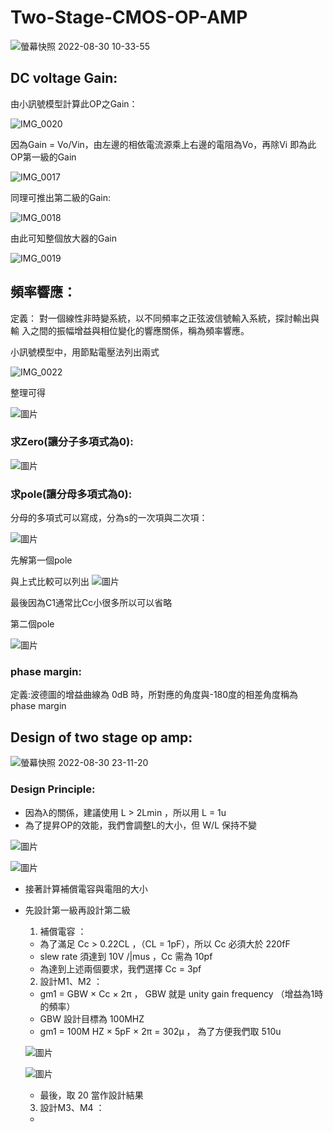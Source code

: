 # Two-Stage-CMOS-OP-AMP

![螢幕快照 2022-08-30 10-33-55](https://user-images.githubusercontent.com/68816726/187335773-a144c000-54c1-497d-8463-13d7ed5b4ac4.png)

## DC voltage Gain:
由小訊號模型計算此OP之Gain：

![IMG_0020](https://user-images.githubusercontent.com/68816726/187338105-1d9a2b62-9ebd-4ce1-aa35-63eb6d2ae857.png)

因為Gain = Vo/Vin，由左邊的相依電流源乘上右邊的電阻為Vo，再除Vi 即為此OP第一級的Gain

![IMG_0017](https://user-images.githubusercontent.com/68816726/187337916-ec489ab3-0dc6-4c7b-8ab5-40a3f902a43b.png)

同理可推出第二級的Gain:

![IMG_0018](https://user-images.githubusercontent.com/68816726/187339473-0a21e976-5e3a-4a05-877b-cefbf54caf18.png)

由此可知整個放大器的Gain

![IMG_0019](https://user-images.githubusercontent.com/68816726/187339683-92b241e6-8347-4097-b261-88213a71339c.png)

## 頻率響應：

定義：
對一個線性非時變系統，以不同頻率之正弦波信號輸入系統，探討輸出與輸
入之間的振幅增益與相位變化的響應關係，稱為頻率響應。



小訊號模型中，用節點電壓法列出兩式

![IMG_0022](https://user-images.githubusercontent.com/68816726/187341788-04704c69-fe47-46f0-a012-b31ac3c34991.png)

整理可得

![圖片](https://user-images.githubusercontent.com/68816726/187342481-2b78c1f2-92d4-436a-9664-c4453060e5d4.png)

### 求Zero(讓分子多項式為0):

![圖片](https://user-images.githubusercontent.com/68816726/187344391-ec82d6e8-cd7e-4bfb-a629-eb24b67029d3.png)

### 求pole(讓分母多項式為0):
分母的多項式可以寫成，分為s的一次項與二次項：

![圖片](https://user-images.githubusercontent.com/68816726/187345019-5b37678d-8b1d-4d42-a3ef-51540ffa9220.png)

先解第一個pole

與上式比較可以列出
![圖片](https://user-images.githubusercontent.com/68816726/187345258-124e2dd7-46bc-4c08-b405-aeae8bb72454.png)

最後因為C1通常比Cc小很多所以可以省略

第二個pole

![圖片](https://user-images.githubusercontent.com/68816726/187345819-0904c95e-6fc5-4272-b056-13c503acfb37.png)


### phase margin:

定義:波德圖的增益曲線為 0dB 時，所對應的角度與-180度的相差角度稱為 phase margin

## Design of two stage op amp:


![螢幕快照 2022-08-30 23-11-20](https://user-images.githubusercontent.com/68816726/187474323-ba4f0803-64c6-4da5-abcc-8488309f9fd7.png)

### Design Principle:

* 因為λ的關係，建議使用 L > 2Lmin ，所以用 L = 1u
* 為了提昇OP的效能，我們會調整L的大小，但 W/L 保持不變 

![圖片](https://user-images.githubusercontent.com/68816726/187581493-4089bcc0-a24e-4784-a60d-1db4d977677a.png)

![圖片](https://user-images.githubusercontent.com/68816726/187581526-9d298f85-337e-447d-baf7-1804cd24fce0.png)

* 接著計算補償電容與電阻的大小
* 先設計第一級再設計第二級

  1. 補償電容 ： 
  * 為了滿足 Cc > 0.22CL ，（CL = 1pF），所以 Cc 必須大於 220fF
  * slew rate 須達到 10V /|mus ，Cc 需為 10pf
  * 為達到上述兩個要求，我們選擇 Cc = 3pf 
  2. 設計M1、M2 ：
  * gm1 = GBW × Cc × 2π ， GBW 就是 unity gain frequency （增益為1時的頻率）
  * GBW 設計目標為 100MHZ
  * gm1 = 100M HZ × 5pF × 2π = 302µ ， 為了方便我們取 510u 
  
  ![圖片](https://user-images.githubusercontent.com/68816726/187583432-a7398b3f-e65b-469e-b7a0-3cc803d35c4f.png)
  
  ![圖片](https://user-images.githubusercontent.com/68816726/187583731-45965395-395b-4cdc-b03a-a6d4a5edb398.png)
  * 最後，取 20 當作設計結果
  
  3. 設計M3、M4 ：
  * 
  
  
  
  
  
  
  
